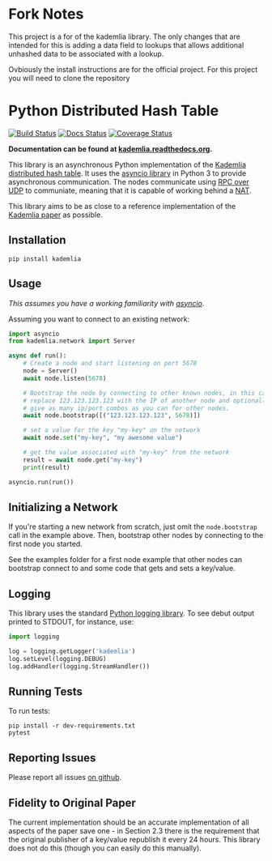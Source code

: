 # Fork Notes

This project is a for of the kademlia library. The only changes that are intended for this is adding a data field to lookups that allows additional unhashed data to be associated with a lookup. 

Ovbiously the install instructions are for the official project. For this project you will need to clone the repository

# Python Distributed Hash Table
[![Build Status](https://secure.travis-ci.org/bmuller/kademlia.png?branch=master)](https://travis-ci.org/bmuller/kademlia)
[![Docs Status](https://readthedocs.org/projects/kademlia/badge/?version=latest)](http://kademlia.readthedocs.org)
[![Coverage Status](https://coveralls.io/repos/github/bmuller/twistar/badge.svg?branch=master)](https://coveralls.io/github/bmuller/twistar?branch=master)

**Documentation can be found at [kademlia.readthedocs.org](http://kademlia.readthedocs.org/).**

This library is an asynchronous Python implementation of the [Kademlia distributed hash table](http://en.wikipedia.org/wiki/Kademlia).  It uses the [asyncio library](https://docs.python.org/3/library/asyncio.html) in Python 3 to provide asynchronous communication.  The nodes communicate using [RPC over UDP](https://github.com/bmuller/rpcudp) to communiate, meaning that it is capable of working behind a [NAT](http://en.wikipedia.org/wiki/Network_address_translation).

This library aims to be as close to a reference implementation of the [Kademlia paper](http://pdos.csail.mit.edu/~petar/papers/maymounkov-kademlia-lncs.pdf) as possible.

## Installation

```
pip install kademlia
```

## Usage
*This assumes you have a working familiarity with [asyncio](https://docs.python.org/3/library/asyncio.html).*

Assuming you want to connect to an existing network:

```python
import asyncio
from kademlia.network import Server

async def run():
    # Create a node and start listening on port 5678
    node = Server()
    await node.listen(5678)

    # Bootstrap the node by connecting to other known nodes, in this case
    # replace 123.123.123.123 with the IP of another node and optionally
    # give as many ip/port combos as you can for other nodes.
    await node.bootstrap([("123.123.123.123", 5678)])

    # set a value for the key "my-key" on the network
    await node.set("my-key", "my awesome value")

    # get the value associated with "my-key" from the network
    result = await node.get("my-key")
    print(result)

asyncio.run(run())
```

## Initializing a Network
If you're starting a new network from scratch, just omit the `node.bootstrap` call in the example above.  Then, bootstrap other nodes by connecting to the first node you started.

See the examples folder for a first node example that other nodes can bootstrap connect to and some code that gets and sets a key/value.

## Logging
This library uses the standard [Python logging library](https://docs.python.org/3/library/logging.html).  To see debut output printed to STDOUT, for instance, use:

```python
import logging

log = logging.getLogger('kademlia')
log.setLevel(logging.DEBUG)
log.addHandler(logging.StreamHandler())
```

## Running Tests
To run tests:

```
pip install -r dev-requirements.txt
pytest
```

## Reporting Issues
Please report all issues [on github](https://github.com/bmuller/kademlia/issues).

## Fidelity to Original Paper
The current implementation should be an accurate implementation of all aspects of the paper save one - in Section 2.3 there is the requirement that the original publisher of a key/value republish it every 24 hours.  This library does not do this (though you can easily do this manually).
